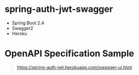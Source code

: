 # spring-auth-jwt-swagger
- Spring Boot 2.4
- Swagger2
- Heroku



# OpenAPI Specification Sample
>https://spring-auth-jwt.herokuapp.com/swagger-ui.html
